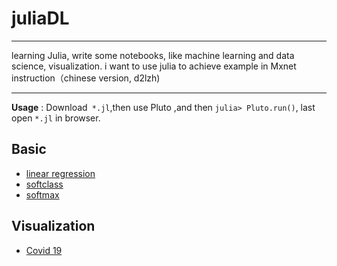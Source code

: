 # juliaDL



***
learning Julia, write some notebooks, like machine learning and data science, visualization.
i want to use julia to achieve example in Mxnet instruction（chinese version, d2lzh)

***

**Usage** : Download` *.jl`,then use Pluto ,and then `julia> Pluto.run()`, last open `*.jl` in browser.

## Basic

- [linear regression](https://zhouzhuofei.github.io/juliaDL/Html/LinearRegression.jl.html)
- [softclass](https://github.com/ZhouZhuofei/juliaDL/blob/main/Basic/softclass.jl)
- [softmax](https://github.com/ZhouZhuofei/juliaDL/blob/main/Basic/softmax1.jl)

## Visualization

- [Covid 19](https://zhouzhuofei.github.io/juliaDL/Html/Covid_19.jl.html)
